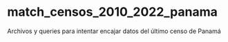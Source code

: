 # match_censos_2010_2022_panama
Archivos y queries para intentar encajar datos del último censo de Panamá
